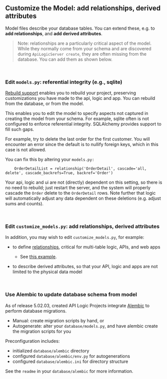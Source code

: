 ## Customize the Model: add relationships, derived attributes
Model files describe your database tables.  You can extend these, e.g. to __add relationships__, and __add derived attributes__.

> Note: relationships are a particularly critical aspect of the model.  While they normally come from your schema and are discovered during `ApiLogicServer create`, they are often missing from the database.  You can add them as shown below.
  
&nbsp;

### Edit ```models.py```: referential integrity (e.g., sqlite)

[Rebuild support](../Project-Rebuild) enables you to rebuild your project, preserving customizations you have made to the api, logic and app.  You can rebuild from the database, or from the model.

This enables you to edit the model to specify aspects not captured in creating the model from your schema.  For example, sqlite often is not configured to enforce referential integrity.  SQLAlchemy provides  support to fill such gaps.

For example, try to delete the last order for the first customer.  You will encounter an error since the default is to nullify foreign keys, which in this case is not allowed.

You can fix this by altering your ```models.py:```

```
    OrderDetailList = relationship('OrderDetail', cascade='all, delete', cascade_backrefs=True, backref='Order')
```

Your api, logic and ui are not (directly) dependent on this setting, so there is no need to rebuild; just restart the server, and the system will properly cascade the `Order` delete to the `OrderDetail` rows.  Note further that logic will automatically adjust any data dependent on these deletions (e.g. adjust sums and counts).

&nbsp;

### Edit `customize_models.py`: add relationships, derived attributes
In addition, you may wish to edit `customize_models.py`, for example:

* to define [relationships](https://github.com/valhuber/LogicBank/wiki/Managing-Rules#database-design), critical for multi-table logic, APIs, and web apps

     * See [this example](https://github.com/ApiLogicServer/tutorial/blob/main/3.%20ApiLogicProject_Logic/database/customize_models.py).

* to describe derived attributes, so that your API, logic and apps are not limited to the physical data model

&nbsp;

### Use Alembic to update database schema from model

As of release 5.02.03, created API Logic Projects integrate [Alembic](https://alembic.sqlalchemy.org/en/latest/index.html) to perform database migrations.

* Manual: create migration scripts by hand, or
* Autogenerate: alter your `database/models.py`, and have alembic create the migration scripts for you

Preconfiguration includes:

* initialized `database/alembic` directory
* configured `database/alembic/env.py` for autogenerations
* configured `database/alembic.ini` for directory structure

See the `readme` in your `database/alembic` for more information.
